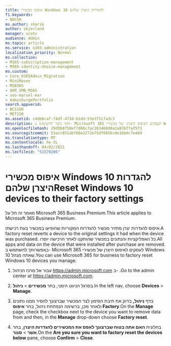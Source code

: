 ```yaml
---
title: איפוס מכשירי Windows 10 להגדרות היצרן שלהם
f1.keywords:
- NOCSH
ms.author: sharik
author: skjerland
manager: scotv
audience: Admin
ms.topic: article
ms.service: o365-administration
localization_priority: Normal
ms.collection:
- M365-subscription-management
- M365-identity-device-management
ms.custom:
- Core_O365Admin_Migration
- MiniMaven
- MSB365
- OKR_SMB_M365
- seo-marvel-mar
- AdminSurgePortfolio
search.appverid:
- BCS160
- MET150
ms.assetid: c4db6caf-74df-4734-b1dd-53e371c7a3c3
description: למד כיצד להשתמש ב- Microsoft 365 לעסקים לאיפוס היצרני של מכשירי Windows 10 שאתה מנהל, והחזר אותם להגדרות המקוריות שלהם ברכישה.
ms.openlocfilehash: 29d5b8758ef7d86c7ac283460d0a1a87bffaf5f3
ms.sourcegitcommit: 53acc851abf68e2272e75df0856c0e16b0c7e48d
ms.translationtype: MT
ms.contentlocale: he-IL
ms.lasthandoff: 04/02/2021
ms.locfileid: "51578206"
---
```

# <a name="reset-windows-10-devices-to-their-factory-settings"></a><span data-ttu-id="c3868-103">איפוס מכשירי Windows 10 להגדרות היצרן שלהם</span><span class="sxs-lookup"><span data-stu-id="c3868-103">Reset Windows 10 devices to their factory settings</span></span>

<span data-ttu-id="c3868-104">מאמר זה חל על Microsoft 365 Business Premium.</span><span class="sxs-lookup"><span data-stu-id="c3868-104">This article applies to Microsoft 365 Business Premium.</span></span>

<span data-ttu-id="c3868-105">איפוס להגדרות יצרן מחזיר מכשיר להגדרות המקוריות שהופיעו במכשיר בעת רכישתו.</span><span class="sxs-lookup"><span data-stu-id="c3868-105">A factory reset reverts a device to the original settings it had when the device was purchased.</span></span> <span data-ttu-id="c3868-106">כל האפליקציות והנתונים במכשיר שהותקנו לאחר הרכישה יוסרו.</span><span class="sxs-lookup"><span data-stu-id="c3868-106">All apps and data on the device that were installed after purchase are removed.</span></span> <span data-ttu-id="c3868-107">באפשרותך להשתמש ב- Microsoft 365 לעסקים לאיפוס היצרן של מכשירי Windows 10 שאתה מנהל.</span><span class="sxs-lookup"><span data-stu-id="c3868-107">You can use Microsoft 365 for business to factory reset Windows 10 devices you manage.</span></span>
  
1. <span data-ttu-id="c3868-108">עבור אל מרכז הניהול <a href="https://go.microsoft.com/fwlink/p/?linkid=837890" target="_blank">https://admin.microsoft.com</a> ב- .</span><span class="sxs-lookup"><span data-stu-id="c3868-108">Go to the admin center at <a href="https://go.microsoft.com/fwlink/p/?linkid=837890" target="_blank">https://admin.microsoft.com</a>.</span></span>
    
2. <span data-ttu-id="c3868-109">בסרגל הניווט הימני, בחר **מכשירים** \> **ניהול**.</span><span class="sxs-lookup"><span data-stu-id="c3868-109">In the left nav, choose **Devices** \> **Manage**.</span></span>

3. <span data-ttu-id="c3868-110">בדף **ניהול,** בדוק את תיבת הסימון לצד המכשיר שברצונך להסיר  ממנו נתונים ולאחר מכן, ברשימה הנפתחת ניהול, בחר **איפוס Factory**.</span><span class="sxs-lookup"><span data-stu-id="c3868-110">On the **Manage** page, check the checkbox next to the device you want to remove data from and then, in the **Manage** drop-down choose **Factory reset**.</span></span>
    
4. <span data-ttu-id="c3868-111">בחלונית **האם אתה בטוח שברצונך לאפס את המכשירים להגדרות היצרן**, בחר **אשר** \> **סגור**.</span><span class="sxs-lookup"><span data-stu-id="c3868-111">On the **Are you sure you want to factory reset the devices below** pane, choose **Confirm** \> **Close**.</span></span>
    
  

